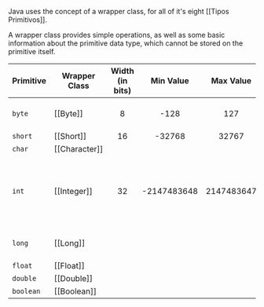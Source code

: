 Java uses the concept of a wrapper class, for all of it's eight [[Tipos Primitivos]].

A wrapper class provides simple operations, as well as some basic information about the primitive data type, which cannot be stored on the primitive itself.

| Primitive | Wrapper Class | Width (in bits) |  Min Value  | Max Value  | Note                                                |
| --------- | ------------- | :-------------: | :---------: | :--------: | --------------------------------------------------- |
| `byte`    | [[Byte]]      |        8        |    -128     |    127     | Tem o menor range                                   |
| `short`   | [[Short]]     |       16        |   -32768    |   32767    |                                                     |
| `char`    | [[Character]] |                 |             |            |                                                     |
| `int`     | [[Integer]]   |       32        | -2147483648 | 2147483647 | Tipo primitivo padrão do Java para números inteiros |
| `long`    | [[Long]]      |                 |             |            | Tem o maior range                                   |
| `float`   | [[Float]]     |                 |             |            |                                                     |
| `double`  | [[Double]]    |                 |             |            |                                                     |
| `boolean` | [[Boolean]]   |                 |             |            |                                                     |
